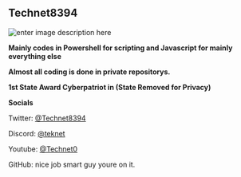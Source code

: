 ## Technet8394
![enter image description here](https://lh3.googleusercontent.com/E0BRJcqP8PWUzWqvtDFYnnbtLsjEx2ly42M-6PpM7R5hK8GIy0HLZiKglN5XVLlr-kdHdKHIscIFxTxulxAc2PO26w5V1b5jCp9nLfzaslyJStEokkruJSlkwG3XrhMftWnPVZsVIydEupsbNUbmt0b-5t9sd34F4vyHzbmeNN-Sm4Y043Xxxo4G5k5vSzShT4oXSTEa5KYTbabf4F3BHAfycUJ4aPaeObKf0VQkfw_kPaQ4tqtabFnDOqAF2VxtrgGIRfks7HJ7FbMj1jknQc8N0_H-C1yijh4Ziap9y4GjlFzipB8tx41p1iKrZ6Gh3j_hw7Q3xVNhvfPG-ud758r4nzvV4qhvShYwTcLNLlZjR0RSHTBeZUkuiUGDEtJoeb6VnvBgmLAayExBMjBZCT4j6HjuuOvsXi9F3SLR7Y8KtjS5ml1AY8izkVWjWgx07VCOgf1F_If5Gqy5Rla_Anwr5GTsKrIQbdKuIpTxkSkY3IwsgoOI8dWEcnWxes1seWeizpzO-q2nfvVsXlbaBniKzSL9rpkWDAakWAE81-4J2T2puB8KaT7ZvSy_CH5kff1Gigkq_9v4ovdSEYKk58RTgtpvN4ZQ-B9S2QqoTobrEBy6pDpIo8Wq4TG4lziz38zEHAu_wzzQfwcTEb1Y_DJM4RZC-rGscNiL34x52UmYczjeXYLnGZ7jsflx-3unwY09muceAl56TQbohsfZpSbl-Dd0e0FS3vbuNDC6i26Dmqj4TGsANIWnYSzzAtTriu4a3p9RV8p32_c3bZ2eRcPH3GzuJ4VvXApHAcd4K196f9S1ZBshi0_u6uo0suJlWi3vI9iOBqMFSNWgeO9hwxelseDWvQSMmdr5FA0jOVi1BZpEAXNgunybRZSTVNcYEy4ptWHI0EdDIPJxtGTx976j3xjXSbI84jFClPW_xGSf-4Js=s225-no?authuser=0)

**Mainly codes in Powershell for scripting and Javascript for mainly everything else**

**Almost all coding is done in private repositorys.**
 
**1st State Award Cyberpatriot in (State Removed for Privacy)**

**Socials**

Twitter: [@Technet8394](https://twitter.com/Technet8394)

Discord: [@teknet](discord.com)

Youtube: [@Technet0](https://www.youtube.com/@Technet0)

GitHub: nice job smart guy youre on it.
